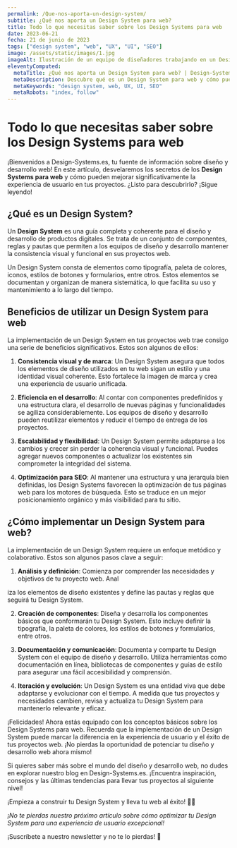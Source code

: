 ```yaml
---
permalink: /Que-nos-aporta-un-design-system/
subtitle: ¿Qué nos aporta un Design System para web?
title: Todo lo que necesitas saber sobre los Design Systems para web
date: 2023-06-21
fecha: 21 de junio de 2023
tags: ["design system", "web", "UX", "UI", "SEO"]
image: /assets/static/images/1.jpg
imageAlt: Ilustración de un equipo de diseñadores trabajando en un Design System
eleventyComputed:
  metaTitle: ¿Qué nos aporta un Design System para web? | Design-Systems.es
  metaDescription: Descubre qué es un Design System para web y cómo puede mejorar la experiencia de usuario. Aprende sobre su importancia en el desarrollo web y cómo optimizarlo para SEO. 🚀 ¡Potencia tu diseño web ahora!
  metaKeywords: "design system, web, UX, UI, SEO"
  metaRobots: "index, follow"
---
```


# Todo lo que necesitas saber sobre los Design Systems para web

¡Bienvenidos a Design-Systems.es, tu fuente de información sobre diseño y desarrollo web! En este artículo, desvelaremos los secretos de los **Design Systems para web** y cómo pueden mejorar significativamente la experiencia de usuario en tus proyectos. ¿Listo para descubrirlo? ¡Sigue leyendo!

## ¿Qué es un Design System?

Un **Design System** es una guía completa y coherente para el diseño y desarrollo de productos digitales. Se trata de un conjunto de componentes, reglas y pautas que permiten a los equipos de diseño y desarrollo mantener la consistencia visual y funcional en sus proyectos web.

Un Design System consta de elementos como tipografía, paleta de colores, iconos, estilos de botones y formularios, entre otros. Estos elementos se documentan y organizan de manera sistemática, lo que facilita su uso y mantenimiento a lo largo del tiempo.

## Beneficios de utilizar un Design System para web

La implementación de un Design System en tus proyectos web trae consigo una serie de beneficios significativos. Estos son algunos de ellos:

1. **Consistencia visual y de marca**: Un Design System asegura que todos los elementos de diseño utilizados en tu web sigan un estilo y una identidad visual coherente. Esto fortalece la imagen de marca y crea una experiencia de usuario unificada.

2. **Eficiencia en el desarrollo**: Al contar con componentes predefinidos y una estructura clara, el desarrollo de nuevas páginas y funcionalidades se agiliza considerablemente. Los equipos de diseño y desarrollo pueden reutilizar elementos y reducir el tiempo de entrega de los proyectos.

3. **Escalabilidad y flexibilidad**: Un Design System permite adaptarse a los cambios y crecer sin perder la coherencia visual y funcional. Puedes agregar nuevos componentes o actualizar los existentes sin comprometer la integridad del sistema.

4. **Optimización para SEO**: Al mantener una estructura y una jerarquía bien definidas, los Design Systems favorecen la optimización de tus páginas web para los motores de búsqueda. Esto se traduce en un mejor posicionamiento orgánico y más visibilidad para tu sitio.

## ¿Cómo implementar un Design System para web?

La implementación de un Design System requiere un enfoque metódico y colaborativo. Estos son algunos pasos clave a seguir:

1. **Análisis y definición**: Comienza por comprender las necesidades y objetivos de tu proyecto web. Anal

iza los elementos de diseño existentes y define las pautas y reglas que seguirá tu Design System.

2. **Creación de componentes**: Diseña y desarrolla los componentes básicos que conformarán tu Design System. Esto incluye definir la tipografía, la paleta de colores, los estilos de botones y formularios, entre otros.

3. **Documentación y comunicación**: Documenta y comparte tu Design System con el equipo de diseño y desarrollo. Utiliza herramientas como documentación en línea, bibliotecas de componentes y guías de estilo para asegurar una fácil accesibilidad y comprensión.

4. **Iteración y evolución**: Un Design System es una entidad viva que debe adaptarse y evolucionar con el tiempo. A medida que tus proyectos y necesidades cambien, revisa y actualiza tu Design System para mantenerlo relevante y eficaz.

¡Felicidades! Ahora estás equipado con los conceptos básicos sobre los Design Systems para web. Recuerda que la implementación de un Design System puede marcar la diferencia en la experiencia de usuario y el éxito de tus proyectos web. ¡No pierdas la oportunidad de potenciar tu diseño y desarrollo web ahora mismo!

Si quieres saber más sobre el mundo del diseño y desarrollo web, no dudes en explorar nuestro blog en Design-Systems.es. ¡Encuentra inspiración, consejos y las últimas tendencias para llevar tus proyectos al siguiente nivel!

¡Empieza a construir tu Design System y lleva tu web al éxito! 🚀💡

_¡No te pierdas nuestro próximo artículo sobre cómo optimizar tu Design System para una experiencia de usuario excepcional!_

¡Suscríbete a nuestro newsletter y no te lo pierdas! 💌
